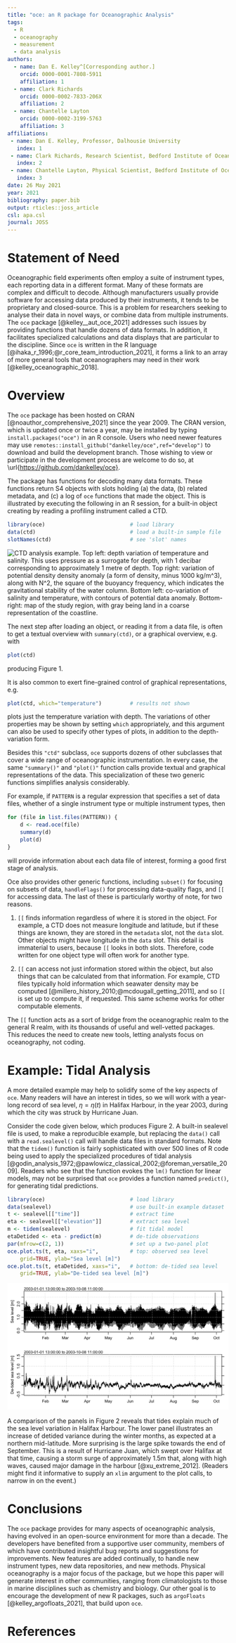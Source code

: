 ```yaml
---
title: "oce: an R package for Oceanographic Analysis"
tags:
  - R
  - oceanography
  - measurement
  - data analysis
authors:
  - name: Dan E. Kelley^[Corresponding author.]
    orcid: 0000-0001-7808-5911
    affiliation: 1
  - name: Clark Richards
    orcid: 0000-0002-7833-206X
    affiliation: 2
  - name: Chantelle Layton
    orcid: 0000-0002-3199-5763
    affiliation: 3
affiliations:
 - name: Dan E. Kelley, Professor, Dalhousie University
   index: 1
 - name: Clark Richards, Research Scientist, Bedford Institute of Oceanography, Department of Fisheries and Oceans, Canada; also Adjunct Professor, Dalhousie University
   index: 2
 - name: Chantelle Layton, Physical Scientist, Bedford Institute of Oceanography, Department of Fisheries and Oceans, Canada
   index: 3
date: 26 May 2021
year: 2021
bibliography: paper.bib
output: rticles::joss_article
csl: apa.csl
journal: JOSS
---
```


# Statement of Need

Oceanographic field experiments often employ a suite of instrument types, each
reporting data in a different format. Many of these formats are complex and
difficult to decode. Although manufacturers usually provide software for
accessing data produced by their instruments, it tends to be proprietary and
closed-source. This is a problem for researchers seeking to analyse their data
in novel ways, or combine data from multiple instruments. The `oce` package
[@kelley__aut_oce_2021] addresses such issues by providing functions that
handle dozens of data formats. In addition, it facilitates specialized
calculations and data displays that are particular to the discipline.  Since
`oce` is written in the R language
[@ihaka_r_1996;@r_core_team_introduction_2021], it forms a link to an array of
more general tools that oceanographers may need in their work
[@kelley_oceanographic_2018].

# Overview

The `oce` package has been hosted on CRAN [@noauthor_comprehensive_2021] since
the year 2009. The CRAN version, which is updated once or twice a year, may be
installed by typing `install.packages("oce")` in an R console. Users who need
newer features may use `remotes::install_github("dankelley/oce",ref="develop")`
to download and build the development branch. Those wishing to view or
participate in the development process are welcome to do so, at
\url{https://github.com/dankelley/oce}.

The package has functions for decoding many data formats.  These functions
return S4 objects with slots holding (a) the data, (b) related metadata, and
(c) a log of `oce` functions that made the object.  This is illustrated by
executing the following in an R session, for a built-in object creating by
reading a profiling instrument called a CTD.


```r
library(oce)                           # load library
data(ctd)                              # load a built-in sample file
slotNames(ctd)                         # see 'slot' names
```

![CTD analysis example. Top left: depth variation of temperature and salinity. This uses pressure as a surrogate for depth, with 1 decibar corresponding to approximately 1 metre of depth. Top right: variation of potential density density anomaly (a form of density, minus $1000$ kg/m$^3$), along with $N^2$, the square of the buoyancy frequency, which indicates the gravitational stability of the water column. Bottom left: co-variation of salinity and temperature, with contours of potential data anomaly. Bottom-right: map of the study region, with gray being land in a coarse representation of the coastline.](figure_1.png)

The next step after loading an object, or reading it from a data file, is often
to get a textual overview with `summary(ctd)`, or a graphical overview, e.g.
with

```r
plot(ctd)
```
producing Figure 1.

It is also common to exert fine-grained control of graphical representations,
e.g.
```r
plot(ctd, which="temperature")         # results not shown
```
plots just the temperature variation with depth. The variations of other
properties may be shown by setting `which` appropriately, and this argument can
also be used to specify other types of plots, in addition to the
depth-variation form.


Besides this `"ctd"` subclass, `oce` supports dozens of other subclasses that
cover a wide range of oceanographic instrumentation.  In every case, the same
`"summary()"` and `"plot()"` function calls provide textual and graphical
representations of the data.  This specialization of these two generic
functions simplifies analysis considerably.

For example, if `PATTERN` is a regular expression that specifies a set of data
files, whether of a single instrument type or multiple instrument types, then


```r
for (file in list.files(PATTERN)) {
    d <- read.oce(file)
    summary(d)
    plot(d)
}
```
will provide information about each data file of interest, forming a good
first stage of analysis.

Oce also provides other generic functions, including `subset()` for focusing on
subsets of data, `handleFlags()` for processing data-quality flags, and `[[`
for accessing data.  The last of these is particularly worthy of note, for two
reasons.

1. `[[` finds information regardless of where it is stored in the object. For
   example, a CTD does not measure longitude and latitude, but if these things
   are known, they are stored in the `metadata` slot, not the `data` slot.
   Other objects might have longitude in the `data` slot. This detail is
   immaterial to users, because `[[` looks in both slots.  Therefore, code
   written for one object type will often work for another type.

2. `[[` can access not just information stored within the object, but also
   things that can be calculated from that information. For example, CTD files
   typically hold information which seawater density may be computed
   [@millero_history_2010;@mcdougall_getting_2011], and so `[[` is set up to
   compute it, if requested. This same scheme works for other computable
   elements.

The `[[` function acts as a sort of bridge from the oceanographic realm to the
general R realm, with its thousands of useful and well-vetted packages.  This
reduces the need to create new tools, letting analysts focus on oceanography,
not coding.

# Example: Tidal Analysis

A more detailed example may help to solidify some of the key aspects of `oce`.
Many readers will have an interest in tides, so we will work with a year-long
record of sea level, $\eta=\eta(t)$ in Halifax Harbour, in the year 2003,
during which the city was struck by Hurricane Juan.

Consider the code given below, which produces Figure 2.  A built-in sealevel
file is used, to make a reproducible example, but replacing the `data()` call
with a `read.sealevel()` call will handle data files in standard formats.  Note
that the `tidem()` function is fairly sophisticated with over 500 lines of R
code being used to apply the specialized procedures of tidal analysis
[@godin_analysis_1972;@pawlowicz_classical_2002;@foreman_versatile_2009].
Readers who see that the function evokes the `lm()` function for linear models,
may not be surprised that `oce` provides a function named `predict()`, for
generating tidal predictions.


```r
library(oce)                           # load library
data(sealevel)                         # use built-in example dataset
t <- sealevel[["time"]]                # extract time
eta <- sealevel[["elevation"]]         # extract sea level
m <- tidem(sealevel)                   # fit tidal model
etaDetided <- eta - predict(m)         # de-tide observations
par(mfrow=c(2, 1))                     # set up a two-panel plot
oce.plot.ts(t, eta, xaxs="i",          # top: observed sea level
    grid=TRUE, ylab="Sea level [m]")
oce.plot.ts(t, etaDetided, xaxs="i",   # bottom: de-tided sea level
    grid=TRUE, ylab="De-tided sea level [m]")
```

![Tidal analysis example. Top: a year of sea level variation in Halifax Harbour. Bottom: sea level after removing a fit to the tides.](figure_2.png)


A comparison of the panels in Figure 2 reveals that tides explain much of the
sea level variation in Halifax Harbour.  The lower panel illustrates an
increase of detided variance during the winter months, as expected at a
northern mid-latitude.  More surprising is the large spike towards the end of
September.  This is a result of Hurricane Juan, which swept over Halifax at
that time, causing a storm surge of approximately 1.5m that, along with high
waves, caused major damage in the harbour [@xu_extreme_2012].  (Readers might
find it informative to supply an `xlim` argument to the plot calls, to narrow
in on the event.)

# Conclusions

The `oce` package provides for many aspects of oceanographic analysis, having
evolved in an open-source environment for more than a decade.  The developers
have benefited from a supportive user community, members of which have
contributed insightful bug reports and suggestions for improvements.  New
features are added continually, to handle new instrument types, new data
repositories, and new methods. Physical oceanography is a major focus of the
package, but we hope this paper will generate interest in other communities,
ranging from climatologists to those in marine disciplines such as chemistry
and biology.  Our other goal is to encourage the development of new R packages,
such as `argoFloats` [@kelley_argofloats_2021], that build upon `oce`.



# References

